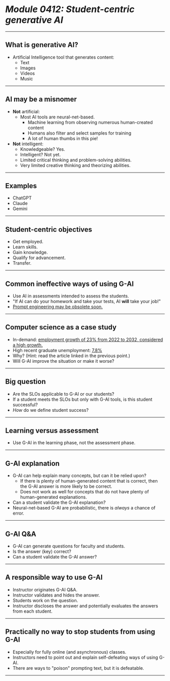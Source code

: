 # _Module 0412: Student-centric generative AI_

---

## What is generative AI?

* Artificial Intelligence tool that generates content:
  * Text
  * Images
  * Videos
  * Music

---

## AI may be a misnomer

* **Not** artificial:
  * Most AI tools are neural-net-based.
    * Machine learning from observing numerous human-created content
    * Humans also filter and select samples for training
    * A lot of human thumbs in this pie!
* **Not** intelligent:
  * Knowledgeable? Yes.
  * Intelligent? Not yet.
  * Limited critical thinking and problem-solving abilities.
  * Very limited creative thinking and theorizing abilities.

---

## Examples

* ChatGPT
* Claude
* Gemini

---

## Student-centric objectives

* Get employed.
* Learn skills.
* Gain knowledge.
* Qualify for advancement.
* Transfer.

---

## Common ineffective ways of using G-AI

* Use AI in assessments intended to assess the students.
* "If AI can do your homework and take your tests, AI **will** take your job!"
* [Prompt engineering may be obsolete soon.](https://diginomica.com/prompt-engineer-hottest-new-job-almost-obsolete)

---

## Computer science as a case study

* In-demand: [employment growth of 23% from 2022 to 2032, considered a high growth.](https://www.bls.gov/ooh/computer-and-information-technology/computer-and-information-research-scientists.htm)
* High recent graduate unemployment: [7.8%](https://www.synergisticit.com/tech-companies-not-hire-computer-science-graduates/)
* Why? (Hint: read the article linked in the previous point.)
* Will G-AI improve the situation or make it worse?

---

## Big question

* Are the SLOs applicable to G-AI or our students?
* If a student meets the SLOs but only with G-AI tools, is this student successful?
* *How* do we define student success?

---

## Learning versus assessment

* Use G-AI in the learning phase, not the assessment phase.

---

## G-AI explanation

* G-AI can help explain many concepts, but can it be relied upon?
  * If there is plenty of human-generated content that is correct, then the G-AI answer is more likely to be correct.
  * Does not work as well for concepts that do not have plenty of human-generated explanations.
* Can a student validate the G-AI explanation?
* Neural-net-based G-AI are probabilistic, there is *always* a chance of error.

---

## G-AI Q&A

* G-AI can generate questions for faculty and students.
* Is the answer (key) correct?
* Can a student validate the G-AI answer?

---

## A responsible way to use G-AI

* Instructor originates G-AI Q&A.
* Instructor validates and hides the answer.
* Students work on the question.
* Instructor discloses the answer and potentially evaluates the answers from each student.

---

## Practically no way to stop students from using G-AI

* Especially for fully online (and asynchronous) classes.
* Instructors need to point out and explain self-defeating ways of using G-AI.
* There are ways to "poison" prompting text, but it is defeatable.

---
